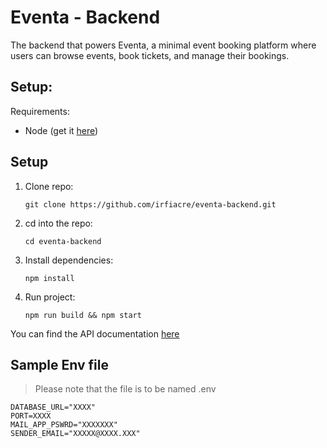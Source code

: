 # Eventa - Backend

The backend that powers Eventa, a minimal event booking platform where users can browse
events, book tickets, and manage their bookings.

## Setup:
Requirements:
- Node (get it [here](https://nodejs.org/en/download))

## Setup
1. Clone repo:
    ```:bash
    git clone https://github.com/irfiacre/eventa-backend.git
    ```
2. cd into the repo:
    ```:bash
    cd eventa-backend
    ```

3. Install dependencies:
    ```:bash
    npm install
    ```

3. Run project:
    ```:bash
    npm run build && npm start
    ```

You can find the API documentation [here](https://documenter.getpostman.com/view/46901904/2sB34mgx6X)

## Sample Env file 
> Please note that the file is to be named .env

```:plain
DATABASE_URL="XXXX"
PORT=XXXX
MAIL_APP_PSWRD="XXXXXXX"
SENDER_EMAIL="XXXXX@XXXX.XXX"
```
